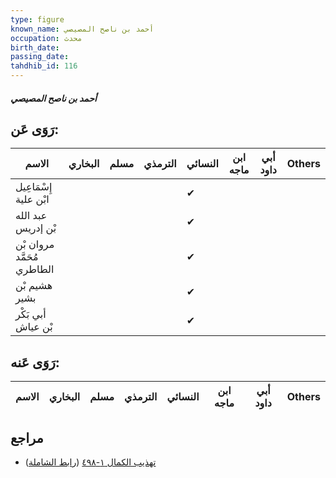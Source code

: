```yaml
---
type: figure
known_name: أحمد بن ناصح المصيصي
occupation: محدث
birth_date:
passing_date:
tahdhib_id: 116
---
```

##### أحمد بن ناصح المصيصي

## رَوَى عَن:
| الاسم                      | البخاري | مسلم | الترمذي | النسائي | ابن ماجه | أبي داود | Others |
| -------------------------- | ------- | ---- | ------- | ------- | -------- | -------- | ------ |
| إِسْمَاعِيل ابْن علية      |         |      |         | ✔       |          |          |        |
| عبد الله بْن إدريس         |         |      |         | ✔       |          |          |        |
| مروان بْن مُحَمَّد الطاطري |         |      |         | ✔       |          |          |        |
| هشيم بْن بشير              |         |      |         | ✔       |          |          |        |
| أبي بَكْر بْن عياش         |         |      |         | ✔       |          |          |        |
## رَوَى عَنه:
| الاسم | البخاري | مسلم | الترمذي | النسائي | ابن ماجه | أبي داود | Others |
| ----- | ------- | ---- | ------- | ------- | -------- | -------- | ------ |
## مراجع
- [تهذيب الكمال ١-٤٩٨](obsidian://open?vault=Tahdhib-al-Kamal&file=Figures/١١٦-أحمد%20بن%20ناصح%20المصيصي) ([رابط الشاملة](https://shamela.ws/book/3722/497))